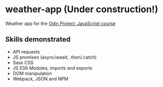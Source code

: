 # weather-app (Under construction!)

Weather app for the <a href="https://www.theodinproject.com/lessons/node-path-javascript-weather-app">Odin Project: JavaScript course</a>

## Skills demonstrated

- API requests
- JS promises (async/await, .then/.catch)
- Sass CSS
- JS ES6 Modules, imports and exports
- DOM manipulation
- Webpack, JSON and NPM